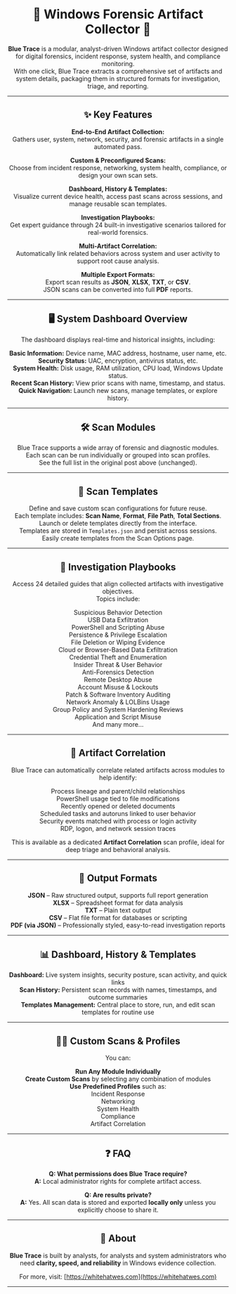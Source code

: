<div align="center">

# 🚨 Windows Forensic Artifact Collector 🚨

**Blue Trace** is a modular, analyst-driven Windows artifact collector designed for digital forensics, incident response, system health, and compliance monitoring.  
With one click, Blue Trace extracts a comprehensive set of artifacts and system details, packaging them in structured formats for investigation, triage, and reporting.

---

## ✨ Key Features

**End-to-End Artifact Collection:**  
Gathers user, system, network, security, and forensic artifacts in a single automated pass.

**Custom & Preconfigured Scans:**  
Choose from incident response, networking, system health, compliance, or design your own scan sets.

**Dashboard, History & Templates:**  
Visualize current device health, access past scans across sessions, and manage reusable scan templates.

**Investigation Playbooks:**  
Get expert guidance through 24 built-in investigative scenarios tailored for real-world forensics.

**Multi-Artifact Correlation:**  
Automatically link related behaviors across system and user activity to support root cause analysis.

**Multiple Export Formats:**  
Export scan results as **JSON**, **XLSX**, **TXT**, or **CSV**.  
JSON scans can be converted into full **PDF** reports.

---

## 🖥️ System Dashboard Overview

The dashboard displays real-time and historical insights, including:

**Basic Information:** Device name, MAC address, hostname, user name, etc.  
**Security Status:** UAC, encryption, antivirus status, etc.  
**System Health:** Disk usage, RAM utilization, CPU load, Windows Update status.  
**Recent Scan History:** View prior scans with name, timestamp, and status.  
**Quick Navigation:** Launch new scans, manage templates, or explore history.

---

## 🛠️ Scan Modules

Blue Trace supports a wide array of forensic and diagnostic modules.  
Each scan can be run individually or grouped into scan profiles.  
See the full list in the original post above (unchanged).

---

## 🧩 Scan Templates

Define and save custom scan configurations for future reuse.  
Each template includes: **Scan Name**, **Format**, **File Path**, **Total Sections**.  
Launch or delete templates directly from the interface.  
Templates are stored in `Templates.json` and persist across sessions.  
Easily create templates from the Scan Options page.

---

## 📖 Investigation Playbooks

Access 24 detailed guides that align collected artifacts with investigative objectives.  
Topics include:

Suspicious Behavior Detection  
USB Data Exfiltration  
PowerShell and Scripting Abuse  
Persistence & Privilege Escalation  
File Deletion or Wiping Evidence  
Cloud or Browser-Based Data Exfiltration  
Credential Theft and Enumeration  
Insider Threat & User Behavior  
Anti-Forensics Detection  
Remote Desktop Abuse  
Account Misuse & Lockouts  
Patch & Software Inventory Auditing  
Network Anomaly & LOLBins Usage  
Group Policy and System Hardening Reviews  
Application and Script Misuse  
And many more...

---

## 🧠 Artifact Correlation

Blue Trace can automatically correlate related artifacts across modules to help identify:

Process lineage and parent/child relationships  
PowerShell usage tied to file modifications  
Recently opened or deleted documents  
Scheduled tasks and autoruns linked to user behavior  
Security events matched with process or login activity  
RDP, logon, and network session traces

This is available as a dedicated **Artifact Correlation** scan profile, ideal for deep triage and behavioral analysis.

---

## 📂 Output Formats

**JSON** – Raw structured output, supports full report generation  
**XLSX** – Spreadsheet format for data analysis  
**TXT** – Plain text output  
**CSV** – Flat file format for databases or scripting  
**PDF (via JSON)** – Professionally styled, easy-to-read investigation reports

---

## 📊 Dashboard, History & Templates

**Dashboard:** Live system insights, security posture, scan activity, and quick links  
**Scan History:** Persistent scan records with names, timestamps, and outcome summaries  
**Templates Management:** Central place to store, run, and edit scan templates for routine use

---

## 🧑‍💻 Custom Scans & Profiles

You can:

**Run Any Module Individually**  
**Create Custom Scans** by selecting any combination of modules  
**Use Predefined Profiles** such as:  
Incident Response  
Networking  
System Health  
Compliance  
Artifact Correlation

---

## ❓ FAQ

**Q: What permissions does Blue Trace require?**  
**A:** Local administrator rights for complete artifact access.

**Q: Are results private?**  
**A:** Yes. All scan data is stored and exported **locally only** unless you explicitly choose to share it.

---

## 📢 About

**Blue Trace** is built by analysts, for analysts and system administrators who need **clarity, speed, and reliability** in Windows evidence collection.

For more, visit: [https://whitehatwes.com](https://whitehatwes.com)

---

</div>

